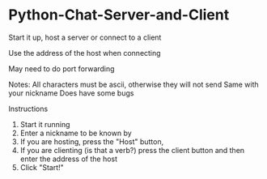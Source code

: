 # Python-Chat-Server-and-Client


Start it up, host a server or connect to a client

Use the address of the host when connecting

May need to do port forwarding


Notes:
All characters must be ascii, otherwise they will not send
Same with your nickname
Does have some bugs

Instructions  
1. Start it running  
2. Enter a nickname to be known by  
3. If you are hosting, press the "Host" button,   
4. If you are clienting (is that a verb?) press the client button and then enter the address of the host  
5. Click "Start!"  
